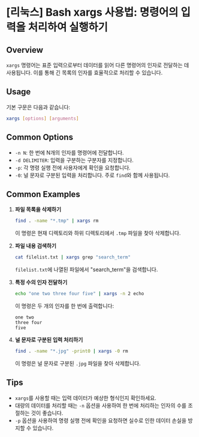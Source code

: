 # [리눅스] Bash xargs 사용법: 명령어의 입력을 처리하여 실행하기

## Overview
`xargs` 명령어는 표준 입력으로부터 데이터를 읽어 다른 명령어의 인자로 전달하는 데 사용됩니다. 이를 통해 긴 목록의 인자를 효율적으로 처리할 수 있습니다.

## Usage
기본 구문은 다음과 같습니다:
```bash
xargs [options] [arguments]
```

## Common Options
- `-n N`: 한 번에 N개의 인자를 명령어에 전달합니다.
- `-d DELIMITER`: 입력을 구분하는 구분자를 지정합니다.
- `-p`: 각 명령 실행 전에 사용자에게 확인을 요청합니다.
- `-0`: 널 문자로 구분된 입력을 처리합니다. 주로 `find`와 함께 사용됩니다.

## Common Examples
1. **파일 목록을 삭제하기**
   ```bash
   find . -name "*.tmp" | xargs rm
   ```
   이 명령은 현재 디렉토리와 하위 디렉토리에서 `.tmp` 파일을 찾아 삭제합니다.

2. **파일 내용 검색하기**
   ```bash
   cat filelist.txt | xargs grep "search_term"
   ```
   `filelist.txt`에 나열된 파일에서 "search_term"을 검색합니다.

3. **특정 수의 인자 전달하기**
   ```bash
   echo "one two three four five" | xargs -n 2 echo
   ```
   이 명령은 두 개의 인자를 한 번에 출력합니다:
   ```
   one two
   three four
   five
   ```

4. **널 문자로 구분된 입력 처리하기**
   ```bash
   find . -name "*.jpg" -print0 | xargs -0 rm
   ```
   이 명령은 널 문자로 구분된 `.jpg` 파일을 찾아 삭제합니다.

## Tips
- `xargs`를 사용할 때는 입력 데이터가 예상한 형식인지 확인하세요.
- 대량의 데이터를 처리할 때는 `-n` 옵션을 사용하여 한 번에 처리하는 인자의 수를 조절하는 것이 좋습니다.
- `-p` 옵션을 사용하여 명령 실행 전에 확인을 요청하면 실수로 인한 데이터 손실을 방지할 수 있습니다.